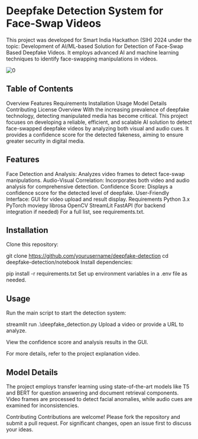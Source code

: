 # Deepfake Detection System for Face-Swap Videos

This project was developed for Smart India Hackathon (SIH) 2024 under the topic: Development of AI/ML-based Solution for Detection of Face-Swap Based Deepfake Videos. It employs advanced AI and machine learning techniques to identify face-swapping manipulations in videos.

![0](https://github.com/user-attachments/assets/b599a992-ae32-4203-97b5-d92bdfc1d49b)


## Table of Contents
Overview
Features
Requirements
Installation
Usage
Model Details
Contributing
License
Overview
With the increasing prevalence of deepfake technology, detecting manipulated media has become critical. This project focuses on developing a reliable, efficient, and scalable AI solution to detect face-swapped deepfake videos by analyzing both visual and audio cues. It provides a confidence score for the detected fakeness, aiming to ensure greater security in digital media.

## Features
Face Detection and Analysis: Analyzes video frames to detect face-swap manipulations.
Audio-Visual Correlation: Incorporates both video and audio analysis for comprehensive detection.
Confidence Score: Displays a confidence score for the detected level of deepfake.
User-Friendly Interface: GUI for video upload and result display.
Requirements
Python 3.x
PyTorch
moviepy
librosa
OpenCV
StreamLit
FastAPI (for backend integration if needed)
For a full list, see requirements.txt.

## Installation
Clone this repository:


git clone https://github.com/yourusername/deepfake-detection
cd deepfake-detection/notebook
Install dependencies:


pip install -r requirements.txt
Set up environment variables in a .env file as needed.

## Usage
Run the main script to start the detection system:


streamlit run .\deepfake_detection.py
Upload a video or provide a URL to analyze.

View the confidence score and analysis results in the GUI.

For more details, refer to the project explanation video.

## Model Details
The project employs transfer learning using state-of-the-art models like T5 and BERT for question answering and document retrieval components. Video frames are processed to detect facial anomalies, while audio cues are examined for inconsistencies.

Contributing
Contributions are welcome! Please fork the repository and submit a pull request. For significant changes, open an issue first to discuss your ideas.
